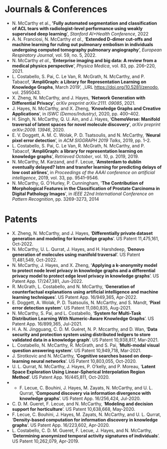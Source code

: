 
# Journals & Conferences

- N. McCarthy et al., **'Fully automated segmentation and classification of ACL tears with radiologist-level performance using weakly supervised deep learning**', *Stanford AI+Health Conference*, 2022
- A. N. Franciosi, N. McCarthy _et al._, ‘**Extended D-dimer cut-offs and machine learning for ruling out pulmonary embolism in individuals undergoing computed tomography pulmonary angiography**’, _European Respiratory Journal_, vol. 59, no. 5, 2022.
- N. McCarthy _et al._, ‘**Enterprise imaging and big data: A review from a medical physics perspective**’, _Physica Medica_, vol. 83, pp. 206–220, 2021.
- L. Costabello, S. Pai, C. Le Van, R. McGrath, N. McCarthy, and P. Tabacof, ‘**AmpliGraph: a Library for Representation Learning on Knowledge Graphs**, March 2019’, _URL https://doi.org/10.5281/zenodo, vol. 2595043.
- X. Zheng, N. McCarthy, and J. Hayes, ‘**Network Generation with Differential Privacy**’, _arXiv preprint arXiv:2111. 09085_, 2021.
- J. Hayes, N. McCarthy, and X. Zheng, ‘**Knowledge Graphs and Creative Applications**’, in _ISWC (Demos/Industry)_, 2020, pp. 400–402.
- H. Singh, N. McCarthy, Q. U. Ain, and J. Hayes, ‘**ChemoVerse: Manifold traversal of latent spaces for novel molecule discovery**’, _arXiv preprint arXiv:2009. 13946_, 2020.
- E. V. Doggett, A. M. C. Wolak, P. D. Tsatsoulis, and N. McCarthy, ‘**Neural pixel error detection**’, in _ACM SIGGRAPH 2019 Talks_, 2019, pp. 1–2.
- L. Costabello, S. Pai, C. Le Van, R. McGrath, N. McCarthy, and P. Tabacof, ‘**AmpliGraph: a library for representation learning on knowledge graphs**’, _Retrieved October_, vol. 10, p. 2019, 2019.
- N. McCarthy, M. Karzand, and F. Lecue, ‘**Amsterdam to dublin eventually delayed? lstm and transfer learning for predicting delays of low cost airlines**’, in _Proceedings of the AAAI conference on artificial intelligence_, 2019, vol. 33, pp. 9541–9546.
- N. McCarthy, G. O'Hurley, P. Cunningham, '**The Contribution of Morphological Features in the Classification of Prostate Carcinoma in Digital Pathology Images**', in *IEEE 22nd International Conference on Pattern Recognition*, pp. 3269-3273, 2014

# Patents

- X. Zheng, N. McCarthy, and J. Hayes, ‘**Differentially private dataset generation and modeling for knowledge graphs**’. US Patent 11,475,161, Oct-2022.
- N. McCarthy, U. L. Qurrat, J. Hayes, and H. Harshdeep, ‘**Denovo generation of molecules using manifold traversal**’. US Patent 11,481,549, Oct-2022.
- N. McCarthy, J. Hayes, and X. Zheng, ‘**Applying a k-anonymity model to protect node level privacy in knowledge graphs and a differential privacy model to protect edge level privacy in knowledge graphs**’. US Patent App. 17/247,381, Jun-2022.
- R. McGrath, L. Costabello, and N. McCarthy, ‘**Generation of counterfactual explanations using artificial intelligence and machine learning techniques**’. US Patent App. 16/949,365, Apr-2022.
- E. Doggett, A. Wolak, P. D. Tsatsoulis, N. McCarthy, and S. Mandt, ‘**Pixel error detection system**’. US Patent 11,080,835, Aug-2021.
- N. McCarthy, S. Pai, and L. Costabello, ‘**System for Multi-Task Distribution Learning With Numeric-Aware Knowledge Graphs**’. US Patent App. 16/899,365, Jul-2021.
- H. A. N. Jingguang, C. D. M. Guéret, N. P. Mccarthy, and D. Wan, ‘**Data security and protection system using distributed ledgers to store validated data in a knowledge graph**’. US Patent 10,938,817, Mar-2021.
- L. Costabello, N. McCarthy, R. McGrath, and S. Pai, ‘**Multi-modal visual question answering system**’. US Patent 10,949,718, Mar-2021.
- J. Sirotkovic and N. McCarthy, ‘**Cognitive searches based on deep-learning neural networks**’. US Patent 10,803,055, Oct-2020.
- U. L. Qurrat, N. McCarthy, J. Hayes, P. O’kelly, and P. Moreau, ‘**Latent Space Exploration Using Linear-Spherical Interpolation Region Method**’. US Patent App. 16/445,811, Oct-2020.
- - F. Lecue, C. Bouhini, J. Hayes, M. Zayats, N. McCarthy, and U. L. Qurrat, ‘**Compound discovery via information divergence with knowledge graphs**’. US Patent App. 16/256,424, Jul-2020.
- C. D. M. Gueret, F. Lecue, and N. McCarthy, ‘**Modeling and decision support for horticulture**’. US Patent 10,638,668, May-2020.
- F. Lecue, C. Bouhini, J. Hayes, M. Zayats, N. McCarthy, and U. L. Qurrat, ‘**Density-based computation for information discovery in knowledge graphs**’. US Patent App. 16/223,602, Apr-2020.
- L. Costabello, C. D. M. Gueret, F. Lecue, J. Hayes, and N. McCarthy, ‘**Determining anonymized temporal activity signatures of individuals**’. US Patent 10,262,079, Apr-2019.
